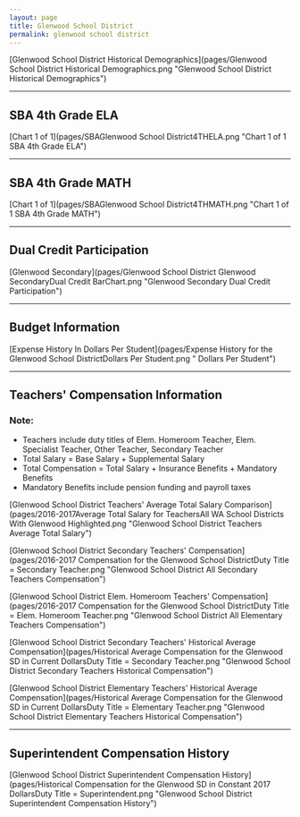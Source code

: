 ```yaml
---
layout: page
title: Glenwood School District
permalink: glenwood school district
---
```



[Glenwood School District Historical Demographics](pages/Glenwood School District Historical Demographics.png "Glenwood School District Historical Demographics")

___

## SBA 4th Grade ELA

[Chart 1 of 1](pages/SBAGlenwood School District4THELA.png "Chart 1 of 1 SBA 4th Grade ELA")


___

## SBA 4th Grade MATH

[Chart 1 of 1](pages/SBAGlenwood School District4THMATH.png "Chart 1 of 1 SBA 4th Grade MATH")


___

## Dual Credit Participation

[Glenwood Secondary](pages/Glenwood School District Glenwood SecondaryDual Credit BarChart.png "Glenwood Secondary Dual Credit Participation")


___

## Budget Information

[Expense History In Dollars Per Student](pages/Expense History for the Glenwood School DistrictDollars Per Student.png " Dollars Per Student")


___

## Teachers' Compensation Information
### Note:
- Teachers include duty titles of Elem. Homeroom Teacher, Elem. Specialist Teacher, Other Teacher, Secondary Teacher
- Total Salary = Base Salary + Supplemental Salary
- Total Compensation = Total Salary + Insurance Benefits + Mandatory Benefits
- Mandatory Benefits include pension funding and payroll taxes

[Glenwood School District Teachers' Average Total Salary Comparison](pages/2016-2017Average Total Salary for TeachersAll WA School Districts With Glenwood Highlighted.png "Glenwood School District Teachers Average Total Salary")

[Glenwood School District Secondary Teachers' Compensation](pages/2016-2017 Compensation for the Glenwood School DistrictDuty Title = Secondary Teacher.png "Glenwood School District All Secondary Teachers Compensation")

[Glenwood School District Elem. Homeroom Teachers' Compensation](pages/2016-2017 Compensation for the Glenwood School DistrictDuty Title = Elem. Homeroom Teacher.png "Glenwood School District All Elementary Teachers Compensation")

[Glenwood School District Secondary Teachers' Historical Average Compensation](pages/Historical Average Compensation for the Glenwood SD in Current DollarsDuty Title = Secondary Teacher.png "Glenwood School District Secondary Teachers Historical Compensation")

[Glenwood School District Elementary Teachers' Historical Average Compensation](pages/Historical Average Compensation for the Glenwood SD in Current DollarsDuty Title = Elementary Teacher.png "Glenwood School District Elementary Teachers Historical Compensation")


___

## Superintendent Compensation History

[Glenwood School District Superintendent Compensation History](pages/Historical Compensation for the Glenwood SD in Constant 2017 DollarsDuty Title = Superintendent.png "Glenwood School District Superintendent Compensation History")

